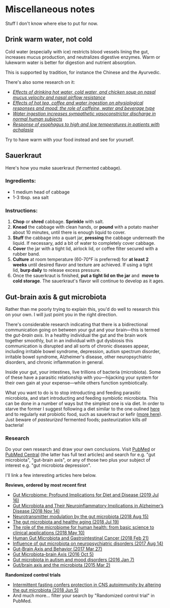 # Miscellaneous notes

Stuff I don't know where else to put for now.

## Drink warm water, not cold

Cold water (especially with ice) restricts blood vessels lining the gut,
increases mucus production, and neutralizes digestive enzymes. Warm or lukewarm
water is better for digestion and nutrient absorption.

This is supported by tradition, for instance the Chinese and the Ayurvedic.

There's also some research on it:

- [_Effects of drinking hot water, cold water, and chicken soup on nasal mucus velocity and nasal airflow resistance_](https://pubmed.ncbi.nlm.nih.gov/359266/)
- [_Effects of hot tea, coffee and water ingestion on physiological responses and mood: the role of caffeine, water and beverage type_](https://link.springer.com/article/10.1007%2Fs002130050438?LI=true)
- [_Water ingestion increases sympathetic vasoconstrictor discharge in normal human subjects_](https://pubmed.ncbi.nlm.nih.gov/11222121/)
- [_Response of esophagus to high and low temperatures in patients with achalasia_](https://pubmed.ncbi.nlm.nih.gov/23105999/)

Try to have warm with your food instead and see for yourself.

## Sauerkraut

Here's how you make sauerkraut (fermented cabbage).

### **Ingredients:**

- 1 medium head of cabbage
- 1-3 tbsp. sea salt

### **Instructions:**

1. **Chop** or **shred** cabbage. **Sprinkle** with salt.
2. **Knead** the cabbage with clean hands, or **pound** with a potato masher
   about 10 minutes, until there is enough liquid to cover.
3. **Stuff** the cabbage into a quart jar, **pressing** the cabbage underneath
   the liquid. If necessary, add a bit of water to completely cover cabbage.
4. **Cover** the jar with a tight lid, airlock lid, or coffee filter secured
   with a rubber band.
5. **Culture** at room temperature (60-70°F is preferred) for
   **at least 2 weeks** until desired flavor and texture are achieved. If using
   a tight lid, **burp daily** to release excess pressure.
6. Once the sauerkraut is finished, **put a tight lid on the jar** and 
   **move to cold storage**. The sauerkraut's flavor will continue to develop
   as it ages.

## Gut-brain axis & gut microbiota

Rather than me poorly trying to explain this, you'd do well to research this
on your own. I will just point you in the right direction.

There's considerable research indicating that there is a bidirectional
communication going on between your gut and your brain—this is termed the
_gut-brain axis_. In a healthy individual the gut and the brain work together
smoothly, but in an individual with gut dysbiosis this communication is
disrupted and all sorts of chronic diseases appear, including irritable bowel
syndrome, depression, autism spectrum disorder, irritable bowel syndrome,
Alzheimer's disease, other neuropsychiatric disorders, and chronic inflammation
in general.

Inside your gut, your intestines, live trillions of bacteria (microbiota).
Some of these have a parasitic relationship with you—hijacking your system for
their own gain at your expense—while others function symbiotically.

What you want to do is to stop introducting and feeding parasitic microbiota,
and start introducting and feeding symbiotic microbiota. This can be done in
a number of ways but the simplest one is via diet. In order to starve the former
I suggest following a diet similar to the one oulined [here](nutrition.md) and
to regularly eat probiotic food, such as sauerkraut or kefir
([more here](https://en.wikipedia.org/wiki/List_of_fermented_foods)). Just
beware of _pasteurized_ fermented foods; pasteurization kills _all_ bacteria!

### Research

Do your own research and draw your own conclusions. Visit
[PubMed](https://pubmed.ncbi.nlm.nih.gov/) or
[PubMed Central](https://www.ncbi.nlm.nih.gov/pmc/) (the latter has full text
articles) and search for e.g. "gut microbiota", "gut-brain axis", or any of
those two plus your subject of interest e.g. "gut microbiota depression".

I'll link a few interesting articles here below.

**Reviews, ordered by most recent first**

- [Gut Microbiome: Profound Implications for Diet and Disease (2019 Jul 16)](https://www.ncbi.nlm.nih.gov/pmc/articles/PMC6682904/)
- [Gut Microbiota and Their Neuroinflammatory Implications in Alzheimer’s Disease (2018 Nov 14)](https://www.ncbi.nlm.nih.gov/pmc/articles/PMC6266223/)
- [Neurotransmitter modulation by the gut microbiota (2018 Aug 15)](https://www.ncbi.nlm.nih.gov/pmc/articles/PMC6005194/)
- [The gut microbiota and healthy aging (2018 Jul 19)](https://www.ncbi.nlm.nih.gov/pmc/articles/PMC6191326/)
- [The role of the microbiome for human health: from basic science to clinical applications (2018 May 10)](https://www.ncbi.nlm.nih.gov/pmc/articles/PMC5962619/)
- [Human Gut Microbiota and Gastrointestinal Cancer (2018 Feb 21)](https://www.ncbi.nlm.nih.gov/pmc/articles/PMC6000254/)
- [Influence of gut microbiota on neuropsychiatric disorders (2017 Aug 14)](https://www.ncbi.nlm.nih.gov/pmc/articles/PMC5558112/)
- [Gut-Brain Axis and Behavior (2017 Mar 27)](https://www.ncbi.nlm.nih.gov/pmc/articles/PMC6103442/)
- [Gut Microbiota-brain Axis (2016 Oct 5)](https://www.ncbi.nlm.nih.gov/pmc/articles/PMC5040025/)
- [Gut microbiota in autism and mood disorders (2016 Jan 7)](https://www.ncbi.nlm.nih.gov/pmc/articles/PMC4698498/)
- [Gut/brain axis and the microbiota (2015 Mar 2)](https://www.ncbi.nlm.nih.gov/pmc/articles/PMC4362231/)

**Randomized control trials**

- [Intermittent fasting confers protection in CNS autoimmunity by altering the gut microbiota (2018 Jun 5)](https://www.ncbi.nlm.nih.gov/pmc/articles/PMC6460288/)
- And much more... filter your search by "Randomized control trial" in PubMed.
